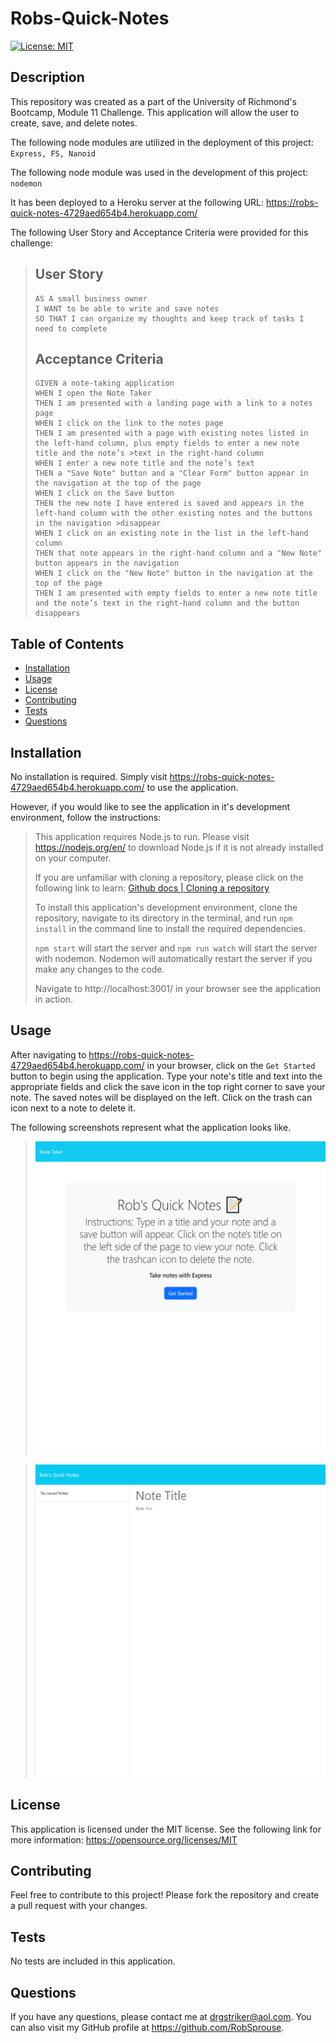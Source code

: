 # Robs-Quick-Notes

[![License: MIT](https://img.shields.io/badge/License-MIT-yellow.svg)](https://opensource.org/licenses/MIT)

## Description

This repository was created as a part of the University of Richmond's Bootcamp, Module 11 Challenge. This application will allow the user to create, save, and delete notes.

The following node modules are utilized in the deployment of this project:
`Express, FS, Nanoid`

The following node module was used in the development of this project:
`nodemon`

It has been deployed to a Heroku server at the following URL: https://robs-quick-notes-4729aed654b4.herokuapp.com/

The following User Story and Acceptance Criteria were provided for this challenge:

> ## User Story
>
> ```
> AS A small business owner
> I WANT to be able to write and save notes
> SO THAT I can organize my thoughts and keep track of tasks I need to complete
> ```
>
> ## Acceptance Criteria
>
> ```
> GIVEN a note-taking application
> WHEN I open the Note Taker
> THEN I am presented with a landing page with a link to a notes page
> WHEN I click on the link to the notes page
> THEN I am presented with a page with existing notes listed in the left-hand column, plus empty fields to enter a new note title and the note’s >text in the right-hand column
> WHEN I enter a new note title and the note’s text
> THEN a "Save Note" button and a "Clear Form" button appear in the navigation at the top of the page
> WHEN I click on the Save button
> THEN the new note I have entered is saved and appears in the left-hand column with the other existing notes and the buttons in the navigation >disappear
> WHEN I click on an existing note in the list in the left-hand column
> THEN that note appears in the right-hand column and a "New Note" button appears in the navigation
> WHEN I click on the "New Note" button in the navigation at the top of the page
> THEN I am presented with empty fields to enter a new note title and the note’s text in the right-hand column and the button disappears
> ```

## Table of Contents

-    [Installation](#installation)
-    [Usage](#usage)
-    [License](#license)
-    [Contributing](#contributing)
-    [Tests](#tests)
-    [Questions](#questions)

## Installation

No installation is required. Simply visit https://robs-quick-notes-4729aed654b4.herokuapp.com/ to use the application.

However, if you would like to see the application in it's development environment, follow the instructions:

> This application requires Node.js to run. Please visit https://nodejs.org/en/ to download Node.js if it is not already installed on your computer.
>
> If you are unfamiliar with cloning a repository, please click on the following link to learn: [Github docs | Cloning a repository](https://docs.github.com/en/repositories/>creating-and-managing-repositories/cloning-a-repository)
>
> To install this application's development environment, clone the repository, navigate to its directory in the terminal, and run `npm install` in the command line to install the required dependencies.
>
> `npm start` will start the server and `npm run watch` will start the server with nodemon. Nodemon will automatically restart the server if you make any changes to the code.
>
> Navigate to http://localhost:3001/ in your browser see the application in action.

## Usage

After navigating to https://robs-quick-notes-4729aed654b4.herokuapp.com/ in your browser, click on the `Get Started` button to begin using the application. Type your note's title and text into the appropriate fields and click the 
save icon in the top right corner to save your note. The saved notes will be displayed on the left. Click on the trash can icon next to a note to delete it.

The following screenshots represent what the application looks like.

><img src="screenshots/robs-quick-notes-4729aed654b4.herokuapp.com_.png" height="500px">

><img src="screenshots/robs-quick-notes-4729aed654b4.herokuapp.com_notes.png" height="500px">

## License

This application is licensed under the MIT license. See the following link for more information: https://opensource.org/licenses/MIT

## Contributing

Feel free to contribute to this project! Please fork the repository and create a pull request with your changes.

## Tests

No tests are included in this application.

## Questions

If you have any questions, please contact me at drgstriker@aol.com. You can also visit my GitHub profile at https://github.com/RobSprouse.
